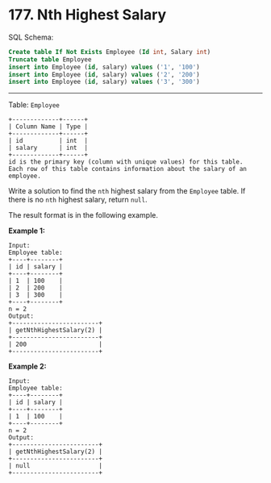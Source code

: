 # 177. Nth Highest Salary

SQL Schema:

```sql
Create table If Not Exists Employee (Id int, Salary int)
Truncate table Employee
insert into Employee (id, salary) values ('1', '100')
insert into Employee (id, salary) values ('2', '200')
insert into Employee (id, salary) values ('3', '300')
```

---

Table: `Employee`

```()
+-------------+------+
| Column Name | Type |
+-------------+------+
| id          | int  |
| salary      | int  |
+-------------+------+
id is the primary key (column with unique values) for this table.
Each row of this table contains information about the salary of an employee.
```

Write a solution to find the `nth` highest salary from the `Employee` table. If there is no `nth` highest salary, return `null`.

The result format is in the following example.

**Example 1:**

```()
Input: 
Employee table:
+----+--------+
| id | salary |
+----+--------+
| 1  | 100    |
| 2  | 200    |
| 3  | 300    |
+----+--------+
n = 2
Output: 
+------------------------+
| getNthHighestSalary(2) |
+------------------------+
| 200                    |
+------------------------+
```

**Example 2:**

```()
Input: 
Employee table:
+----+--------+
| id | salary |
+----+--------+
| 1  | 100    |
+----+--------+
n = 2
Output: 
+------------------------+
| getNthHighestSalary(2) |
+------------------------+
| null                   |
+------------------------+
```
